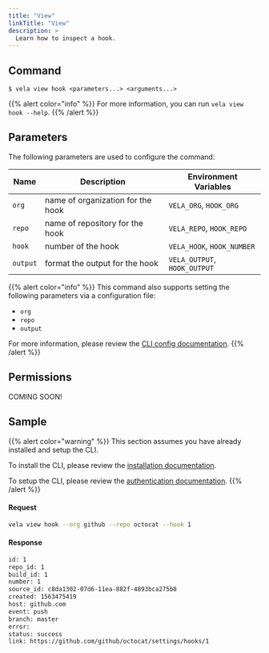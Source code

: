 ```yaml
---
title: "View"
linkTitle: "View"
description: >
  Learn how to inspect a hook.
---
```


## Command

```
$ vela view hook <parameters...> <arguments...>
```

{{% alert color="info" %}}
For more information, you can run `vela view hook --help`.
{{% /alert %}}

## Parameters

The following parameters are used to configure the command:

| Name     | Description                       | Environment Variables        |
| -------- | --------------------------------- | ---------------------------- |
| `org`    | name of organization for the hook | `VELA_ORG`, `HOOK_ORG`       |
| `repo`   | name of repository for the hook   | `VELA_REPO`, `HOOK_REPO`     |
| `hook`   | number of the hook                | `VELA_HOOK`, `HOOK_NUMBER`   |
| `output` | format the output for the hook    | `VELA_OUTPUT`, `HOOK_OUTPUT` |

{{% alert color="info" %}}
This command also supports setting the following parameters via a configuration file:

- `org`
- `repo`
- `output`

For more information, please review the [CLI config documentation](/docs/cli/config/).
{{% /alert %}}

## Permissions

COMING SOON!

## Sample

{{% alert color="warning" %}}
This section assumes you have already installed and setup the CLI.

To install the CLI, please review the [installation documentation](/docs/cli/install/).

To setup the CLI, please review the [authentication documentation](/docs/cli/authentication/).
{{% /alert %}}

#### Request

```sh
vela view hook --org github --repo octocat --hook 1
```

#### Response

```sh
id: 1
repo_id: 1
build_id: 1
number: 1
source_id: c8da1302-07d6-11ea-882f-4893bca275b8
created: 1563475419
host: github.com
event: push
branch: master
error: 
status: success
link: https://github.com/github/octocat/settings/hooks/1
```
